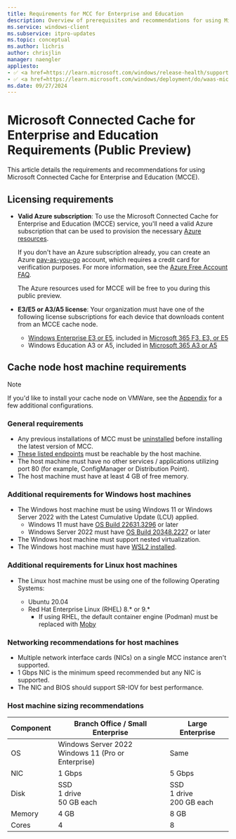```yaml
---
title: Requirements for MCC for Enterprise and Education
description: Overview of prerequisites and recommendations for using Microsoft Connected Cache for Enterprise and Education (MCCE).
ms.service: windows-client
ms.subservice: itpro-updates
ms.topic: conceptual
ms.author: lichris
author: chrisjlin
manager: naengler
appliesto: 
- ✅ <a href=https://learn.microsoft.com/windows/release-health/supported-versions-windows-client target=_blank>Windows 11</a>
- ✅ <a href=https://learn.microsoft.com/windows/deployment/do/waas-microsoft-connected-cache target=_blank>Microsoft Connected Cache for Enterprise and Education</a>
ms.date: 09/27/2024
---
```


# Microsoft Connected Cache for Enterprise and Education Requirements (Public Preview)

This article details the requirements and recommendations for using Microsoft Connected Cache for Enterprise and Education (MCCE).

## Licensing requirements

- **Valid Azure subscription**: To use the Microsoft Connected Cache for Enterprise and Education (MCCE) service, you'll need a valid Azure subscription that can be used to provision the necessary [Azure resources](/azure/cloud-adoption-framework/govern/resource-consistency/resource-access-management).

    If you don't have an Azure subscription already, you can create an Azure [pay-as-you-go](https://azure.microsoft.com/offers/ms-azr-0003p/) account, which requires a credit card for verification purposes. For more information, see the [Azure Free Account FAQ](https://azure.microsoft.com/free/free-account-faq/).

    The Azure resources used for MCCE will be free to you during this public preview.

- **E3/E5 or A3/A5 license**: Your organization must have one of the following license subscriptions for each device that downloads content from an MCCE cache node.

    - [Windows Enterprise E3 or E5](https://learn.microsoft.com/en-us/windows/whats-new/windows-licensing#windows-11-enterprise), included in [Microsoft 365 F3, E3, or E5](https://www.microsoft.com/en-us/microsoft-365/enterprise/microsoft365-plans-and-pricing?msockid=32c407b43d5968050f2b13443c746916)
    - Windows Education A3 or A5, included in [Microsoft 365 A3 or A5](https://www.microsoft.com/en-us/education/products/microsoft-365?msockid=32c407b43d5968050f2b13443c746916#Education-plans)

## Cache node host machine requirements

   > [!NOTE]
   > If you'd like to install your cache node on VMWare, see the [Appendix](mcc-enterprise-appendix.md) for a few additional configurations.

### General requirements

- Any previous installations of MCC must be [uninstalled](mcc-enterprise-update-uninstall.md) before installing the latest version of MCC.
- [These listed endpoints](delivery-optimization-endpoints.md) must be reachable by the host machine.
- The host machine must have no other services / applications utilizing port 80 (for example, ConfigManager or Distribution Point).
- The host machine must have at least 4 GB of free memory.

### Additional requirements for Windows host machines

- The Windows host machine must be using Windows 11 or Windows Server 2022 with the Latest Cumulative Update (LCU) applied.
    - Windows 11 must have [OS Build 22631.3296](https://support.microsoft.com/en-us/topic/march-12-2024-kb5035853-os-builds-22621-3296-and-22631-3296-a69ac07f-e893-4d16-bbe1-554b7d9dd39b) or later
    - Windows Server 2022 must have [OS Build 20348.2227](https://support.microsoft.com/en-us/topic/january-9-2024-kb5034129-os-build-20348-2227-6958a36f-efaf-4ef5-a576-c5931072a89a) or later
- The Windows host machine must support nested virtualization.
- The Windows host machine must have [WSL2 installed](https://learn.microsoft.com/en-us/windows/wsl/install#install-wsl-command).

### Additional requirements for Linux host machines

- The Linux host machine must be using one of the following Operating Systems:

    - Ubuntu 20.04
    - Red Hat Enterprise Linux (RHEL) 8.* or 9.*
        - If using RHEL, the default container engine (Podman) must be replaced with [Moby](https://github.com/moby/moby#readme)

### Networking recommendations for host machines

- Multiple network interface cards (NICs) on a single MCC instance aren't supported.
- 1 Gbps NIC is the minimum speed recommended but any NIC is supported.
- The NIC and BIOS should support SR-IOV for best performance.

### Host machine sizing recommendations

| Component  | Branch Office / Small Enterprise | Large Enterprise |
| -- | --- | --- |
| OS|  Windows Server 2022 <br> Windows 11 (Pro or Enterprise) | Same |
|NIC | 1 Gbps | 5 Gbps |
|Disk | SSD <br>1 drive <br>50 GB each  |SSD <br>1 drive <br>200 GB each  |
|Memory | 4 GB | 8 GB |
|Cores | 4 | 8  |
